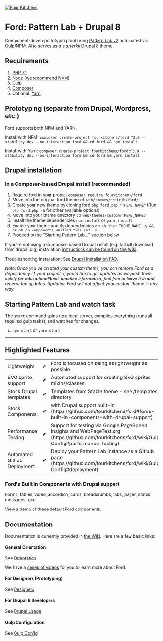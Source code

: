 [![Four Kitchens](https://img.shields.io/badge/4K-Four%20Kitchens-35AA4E.svg)](https://fourkitchens.com/)

# Ford: Pattern Lab + Drupal 8

Component-driven prototyping tool using [Pattern Lab v2](http://patternlab.io/) automated via Gulp/NPM. Also serves as _a starterkit_ Drupal 8 theme.

## Requirements

1.  [PHP 7.1](http://www.php.net/)
2.  [Node (we recommend NVM)](https://github.com/creationix/nvm)
3.  [Gulp](http://gulpjs.com/)
4.  [Composer](https://getcomposer.org/)
5.  Optional: [Yarn](https://github.com/yarnpkg/yarn)

## Prototyping (separate from Drupal, Wordpress, etc.)

Ford supports both NPM and YARN.

Install with NPM:
`composer create-project fourkitchens/ford:^3.0 --stability dev --no-interaction ford && cd ford && npm install`

Install with Yarn:
`composer create-project fourkitchens/ford:^3.0 --stability dev --no-interaction ford && cd ford && yarn install`

## Drupal installation

### In a Composer-based Drupal install (recommended)

1. Require ford in your project `composer require fourkitchens/ford`
2. Move into the original ford theme `cd web/themes/contrib/ford/`
3. Create your new theme by cloning ford `php ford.php "THEME NAME"` (Run `php ford.php -h` for other available options)
4. Move into your theme directory `cd web/themes/custom/THEME_NAME/`
5. Install the theme dependencies `npm install` or `yarn install`
6. Enable your theme and its dependencies `drush then THEME_NAME -y && drush en components unified_twig_ext -y`
7. Proceed to the "Starting Pattern Lab…" section below

If you're not using a Composer-based Drupal install (e.g. tarball download from drupal.org) installation [instructions can be found on the Wiki](https://github.com/fourkitchens/ford/wiki/Installation).

Troubleshooting Installation: See [Drupal Installation FAQ](https://github.com/fourkitchens/ford/wiki/Installation#drupal-installation-faq).

_Note: Once you've created your custom theme, you can remove Ford as a dependency of your project. If you'd like to get updates as we push them, solely for educational/best-practice information, feel free to leave it in and receive the updates. Updating Ford will not affect your custom theme in any way._

## Starting Pattern Lab and watch task

The `start` command spins up a local server, compiles everything (runs all required gulp tasks), and watches for changes.

1.  `npm start` or `yarn start`

---

## Highlighted Features

<table><tbody>
<tr><td>Lightweight</td><td>✔</td><td>Ford is focused on being as lightweight as possible.</td></tr>
<tr><td>SVG sprite support </td><td><strong>✔</strong></td><td>Automated support for creating SVG sprites mixins/classes.</td></tr>
<tr><td>Stock Drupal templates </td><td><strong>✔</strong></td><td>Templates from Stable theme - see /templates directory</td></tr>
<tr><td>Stock Components </td><td><strong>✔</strong></td><td>with Drupal support built-in (https://github.com/fourkitchens/ford#fords-built-in-components-with-drupal-support)</td></tr>
<tr><td>Performance Testing </td><td><strong>✔</strong></td><td>Support for testing via Google PageSpeed Insights and WebPageTest.org (https://github.com/fourkitchens/ford/wiki/Gulp-Config#performance-testing)</td></tr>
<tr><td>Automated Github Deployment </td><td><strong>✔</strong></td><td>Deploy your Pattern Lab instance as a Github page (https://github.com/fourkitchens/ford/wiki/Gulp-Config#deployment)</td></tr>
</tbody></table>

<h3 id="components">Ford's Built in Components with Drupal support</h3>
Forms, tables, video, accordion, cards, breadcrumbs, tabs, pager, status messages, grid

View a [demo of these default Ford components](https://fourkitchens.github.io/ford/pattern-lab/public/).

## Documentation

Documentation is currently provided in [the Wiki](https://github.com/fourkitchens/ford/wiki). Here are a few basic links:

#### General Orientation

See [Orientation](https://github.com/fourkitchens/ford/wiki/Orientation)

We have a [series of videos](https://www.youtube.com/playlist?list=PLO9S6JjNqWsGMQLDfE8Ekt0ryrGa3g4km) for you to learn more about Ford.

#### For Designers (Prototyping)

See [Designers](https://github.com/fourkitchens/ford/wiki/For-Designers)

#### For Drupal 8 Developers

See [Drupal Usage](https://github.com/fourkitchens/ford/wiki/Drupal-Usage)

#### Gulp Configuration

See [Gulp Config](https://github.com/fourkitchens/ford/wiki/Gulp-Config)
